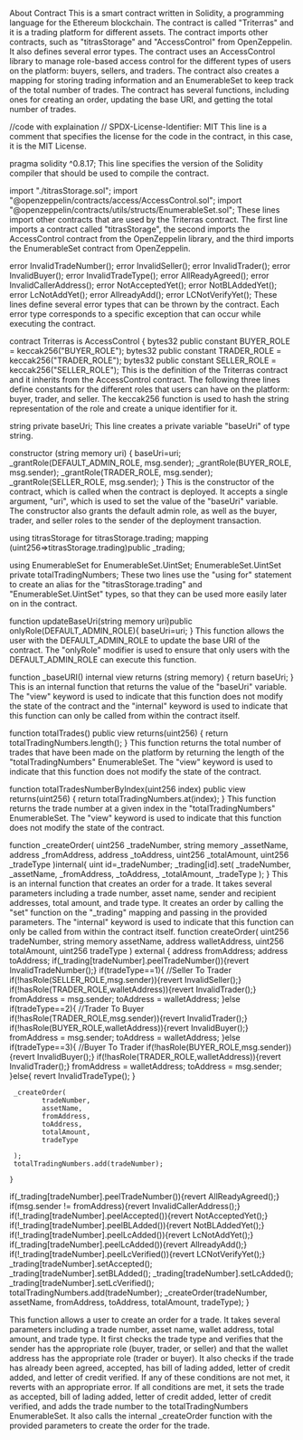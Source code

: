 About Contract
This is a smart contract written in Solidity, a programming language for the Ethereum blockchain. The contract is called "Triterras" and it is a trading platform for different assets. The contract imports other contracts, such as "titrasStorage" and "AccessControl" from OpenZeppelin. It also defines several error types. The contract uses an AccessControl library to manage role-based access control for the different types of users on the platform: buyers, sellers, and traders. The contract also creates a mapping for storing trading information and an EnumerableSet to keep track of the total number of trades. The contract has several functions, including ones for creating an order, updating the base URI, and getting the total number of trades.

//code with explaination
// SPDX-License-Identifier: MIT
This line is a comment that specifies the license for the code in the contract, in this case, it is the MIT License.

pragma solidity ^0.8.17;
This line specifies the version of the Solidity compiler that should be used to compile the contract.

import "./titrasStorage.sol";
import "@openzeppelin/contracts/access/AccessControl.sol";
import "@openzeppelin/contracts/utils/structs/EnumerableSet.sol";
These lines import other contracts that are used by the Triterras contract. The first line imports a contract called "titrasStorage", the second imports the AccessControl contract from the OpenZeppelin library, and the third imports the EnumerableSet contract from OpenZeppelin.

error InvalidTradeNumber();
error InvalidSeller();
error InvalidTrader();
error InvalidBuyer();
error InvalidTradeType();
error AllReadyAgreed();
error InvalidCallerAddress();
error NotAcceptedYet();
error NotBLAddedYet();
error LcNotAddYet();
error AllreadyAdd();
error LCNotVerifyYet();
These lines define several error types that can be thrown by the contract. Each error type corresponds to a specific exception that can occur while executing the contract.

contract Triterras is AccessControl {
bytes32 public constant BUYER_ROLE = keccak256("BUYER_ROLE");
bytes32 public constant TRADER_ROLE = keccak256("TRADER_ROLE");
bytes32 public constant SELLER_ROLE = keccak256("SELLER_ROLE");
This is the definition of the Triterras contract and it inherits from the AccessControl contract. The following three lines define constants for the different roles that users can have on the platform: buyer, trader, and seller. The keccak256 function is used to hash the string representation of the role and create a unique identifier for it.

string private baseUri;
This line creates a private variable "baseUri" of type string.

constructor (string memory uri) {
baseUri=uri;
_grantRole(DEFAULT_ADMIN_ROLE, msg.sender);
_grantRole(BUYER_ROLE, msg.sender);
_grantRole(TRADER_ROLE, msg.sender);
_grantRole(SELLER_ROLE, msg.sender);
}
This is the constructor of the contract, which is called when the contract is deployed. It accepts a single argument, "uri", which is used to set the value of the "baseUri" variable. The constructor also grants the default admin role, as well as the buyer, trader, and seller roles to the sender of the deployment transaction.

using titrasStorage for titrasStorage.trading;
mapping (uint256=>titrasStorage.trading)public _trading;

using EnumerableSet for EnumerableSet.UintSet;
EnumerableSet.UintSet private totalTradingNumbers;
These two lines use the "using for" statement to create an alias for the "titrasStorage.trading" and "EnumerableSet.UintSet" types, so that they can be used more easily later on in the contract. 

function updateBaseUri(string memory uri)public onlyRole(DEFAULT_ADMIN_ROLE){
baseUri=uri;
}
This function allows the user with the DEFAULT_ADMIN_ROLE to update the base URI of the contract. The "onlyRole" modifier is used to ensure that only users with the DEFAULT_ADMIN_ROLE can execute this function.

function _baseURI() internal view returns (string memory) {
return baseUri;
}
This is an internal function that returns the value of the "baseUri" variable. The "view" keyword is used to indicate that this function does not modify the state of the contract and the "internal" keyword is used to indicate that this function can only be called from within the contract itself.

function totalTrades() public view returns(uint256) {
return totalTradingNumbers.length();
}
This function returns the total number of trades that have been made on the platform by returning the length of the "totalTradingNumbers" EnumerableSet. The "view" keyword is used to indicate that this function does not modify the state of the contract.

function totalTradesNumberByIndex(uint256 index) public view returns(uint256) {
return totalTradingNumbers.at(index);
}
This function returns the trade number at a given index in the "totalTradingNumbers" EnumerableSet. The "view" keyword is used to indicate that this function does not modify the state of the contract.

function _createOrder(
uint256 _tradeNumber,
string memory _assetName,
address _fromAddress,
address _toAddress,
uint256 _totalAmount,
uint256 _tradeType
)internal{
uint id=_tradeNumber;
_trading[id].set(
_tradeNumber,
_assetName,
_fromAddress,
_toAddress,
_totalAmount,
_tradeType
);
}
This is an internal function that creates an order for a trade. It takes several parameters including a trade number, asset name, sender and recipient addresses, total amount, and trade type. It creates an order by calling the "set" function on the "_trading" mapping and passing in the provided parameters. The "internal" keyword is used to indicate that this function can only be called from within the contract itself.
function createOrder(
uint256 tradeNumber,
string memory assetName,
address walletAddress,
uint256 totalAmount,
uint256 tradeType
) external {
address fromAddress;
address toAddress;
if(_trading[tradeNumber].peelTradeNumber()){revert InvalidTradeNumber();}
if(tradeType==1){ //Seller To Trader
if(!hasRole(SELLER_ROLE,msg.sender)){revert InvalidSeller();}
if(!hasRole(TRADER_ROLE,walletAddress)){revert InvalidTrader();}
fromAddress = msg.sender;
toAddress = walletAddress;
}else if(tradeType==2){ //Trader To Buyer
if(!hasRole(TRADER_ROLE,msg.sender)){revert InvalidTrader();}
 if(!hasRole(BUYER_ROLE,walletAddress)){revert InvalidBuyer();}
        fromAddress = msg.sender;
        toAddress = walletAddress;
      }else if(tradeType==3){ //Buyer To Trader
        if(!hasRole(BUYER_ROLE,msg.sender)){revert InvalidBuyer();}
        if(!hasRole(TRADER_ROLE,walletAddress)){revert InvalidTrader();}
        fromAddress = walletAddress;
        toAddress = msg.sender;
      }else{
          revert InvalidTradeType();
      }

     _createOrder(
            tradeNumber,
            assetName,
            fromAddress,
            toAddress,
            totalAmount,
            tradeType
            
     );
     totalTradingNumbers.add(tradeNumber);

    }
    
if(_trading[tradeNumber].peelTradeNumber()){revert AllReadyAgreed();}
if(msg.sender != fromAddress){revert InvalidCallerAddress();}
if(!_trading[tradeNumber].peelAccepted()){revert NotAcceptedYet();}
if(!_trading[tradeNumber].peelBLAdded()){revert NotBLAddedYet();}
if(!_trading[tradeNumber].peelLcAdded()){revert LcNotAddYet();}
if(_trading[tradeNumber].peelLcAdded()){revert AllreadyAdd();}
if(!_trading[tradeNumber].peelLcVerified()){revert LCNotVerifyYet();}
_trading[tradeNumber].setAccepted();
_trading[tradeNumber].setBLAdded();
_trading[tradeNumber].setLcAdded();
_trading[tradeNumber].setLcVerified();
totalTradingNumbers.add(tradeNumber);
_createOrder(tradeNumber, assetName, fromAddress, toAddress, totalAmount, tradeType);
}

This function allows a user to create an order for a trade. It takes several parameters including a trade number, asset name, wallet address, total amount, and trade type. It first checks the trade type and verifies that the sender has the appropriate role (buyer, trader, or seller) and that the wallet address has the appropriate role (trader or buyer). It also checks if the trade has already been agreed, accepted, has bill of lading added, letter of credit added, and letter of credit verified. If any of these conditions are not met, it reverts with an appropriate error. If all conditions are met, it sets the trade as accepted, bill of lading added, letter of credit added, letter of credit verified, and adds the trade number to the totalTradingNumbers EnumerableSet. It also calls the internal _createOrder function with the provided parameters to create the order for the trade.